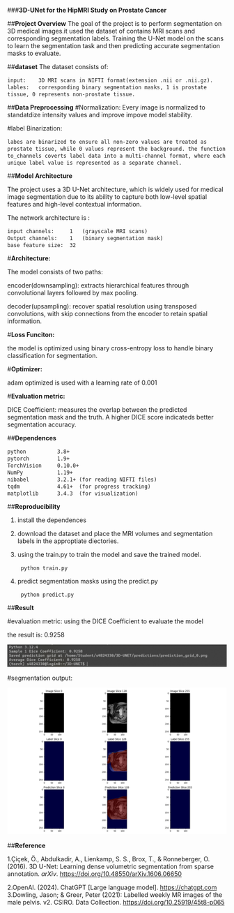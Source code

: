 ###**3D-UNet for the HipMRI Study on Prostate Cancer**

##**Project Overview**
The goal of the project is to perform segmentation on 3D medical images.it used the dataset of contains MRI scans and corresponding segmentation labels. Training the U-Net model on the scans to learn the segmentation task and then predicting accurate segmentation masks to evaluate.

##**dataset**
The dataset consists of:

    input:    3D MRI scans in NIFTI format(extension .nii or .nii.gz).
    lables:   corresponding binary segmentation masks, 1 is prostate tissue, 0 represents non-prostate tissue.
	
##**Data Preprocessing**
#Normalization: 
    Every image is normalized to standatdize intensity values and improve impove model stability.
	
#label Binarization: 
    
    labes are binarized to ensure all non-zero values are treated as prostate tissue, while 0 values represent the background. the function to_channels coverts label data into a multi-channel format, where each unique label value is represented as a separate channel. 

##**Model Architecture**

The project uses a 3D U-Net architecture, which is widely used for medical image segmentation due to its ability to capture both low-level spatial features and high-level contextual information. 

The network architecture is :

    input channels: 	1	(grayscale MRI scans)
    Output channels:	1	(binary segmentation mask)
    base feature size:	32			

#**Architecture:**

The model consists of two paths:
	
   encoder(downsampling): extracts hierarchical features through convolutional layers followed by max pooling.

   decoder(upsampling): recover spatial resolution using transposed convolutions, with skip connections from the encoder to retain spatial information.

#**Loss Funciton:**

   the model is optimized using binary cross-entropy loss to handle binary classification for segmentation.
	
#**Optimizer:**

   adam optimized is used with a learning rate of 0.001
	
#**Evaluation metric:**

DICE Coefficient: measures the overlap between the predicted segmentation mask and the truth. A higher DICE score indicateds better segmentation accuracy. 

##**Dependences**

```
python			3.8+
pytorch			1.9+
TorchVision		0.10.0+
NumPy			1.19+
nibabel			3.2.1+ (for reading NIFTI files)
tqdm			4.61+  (for progress tracking)
matplotlib		3.4.3  (for visualization)
```

##**Reproducibility**

1. install the dependences
2. download the dataset and place the MRI volumes and segmentation labels in the approptiate diectories.
3. using the train.py to train the model and save the trained model.
	
		python train.py
		
4. predict segmentation masks using the predict.py
	
		python predict.py
	
	
##**Result**

#evaluation metric:
using the DICE Coefficient to evaluate the model
	
   the result is:    0.9258
 
  ![DICE Coffeicient](result/dice.png)
	
#segmentation output:

  ![segmentation output](result/prediction_grid_0.png)

##**Reference**

1.Çiçek, Ö., Abdulkadir, A., Lienkamp, S. S., Brox, T., & Ronneberger, O. (2016). 3D U-Net: Learning dense volumetric segmentation from sparse annotation. *arXiv*. https://doi.org/10.48550/arXiv.1606.06650

2.OpenAI. (2024). ChatGPT [Large language model]. https://chatgpt.com
3.Dowling, Jason; & Greer, Peter (2021): Labelled weekly MR images of the male pelvis. v2. CSIRO. Data Collection. https://doi.org/10.25919/45t8-p065
